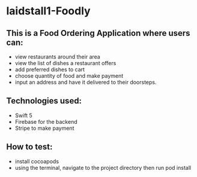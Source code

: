 # laidstall1-Foodly
## This is a Food Ordering Application where users can:

- view restaurants around their area
- view the list of dishes a restaurant offers
- add preferred dishes to cart
- choose quantity of food and make payment
- input an address and have it delivered to their doorsteps.



## Technologies used:
- Swift 5
- Firebase for the backend
- Stripe to make payment

## How to test:
- install cocoapods
- using the terminal, navigate to the project directory then run pod install
